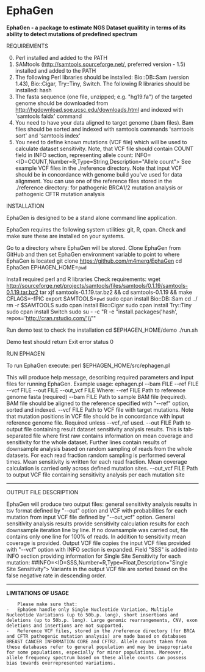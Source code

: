 # EphaGen
**EphaGen - a package to estimate NGS Dataset qualitity in terms of its ability to detect mutations of predefined spectrum**

REQUIREMENTS

0. Perl installed and added to the PATH
1. SAMtools (http://samtools.sourceforge.net/, preferred version - 1.5) installed and added to the PATH
2. The following Perl libraries should be installed: Bio::DB::Sam (version 1.43), Bio::Cigar, Try::Tiny, Switch. The following R libraries should be installed: hash
3. The fasta sequence (one file, unzipped; e.g. "hg19.fa") of the targeted genome should be downloaded from http://hgdownload.soe.ucsc.edu/downloads.html and indexed with 'samtools faidx' command
4. You need to have your data aligned to target genome (.bam files). Bam files should be sorted and indexed with samtools commands 'samtools sort' and 'samtools index'
5. You need to define known mutations (VCF file) which will be used to calculate dataset sensitivity. Note, that VCF file should contain COUNT field in INFO section, representing allele count:
	INFO=<ID=COUNT,Number=R,Type=String,Description="Allele count">
   See example VCF files in the ./reference directory. Note that input VCF should be in concordance with genome build you've used for data alignment.
   You can use one of the reference files stored in the ./reference directory: for pathogenic BRCA1/2 mutation analysis or pathogenic CFTR mutation analysis

INSTALLATION

EphaGen is designed to be a stand alone command line application.

EphaGen requires the following system utilities: git, R, cpan. Check and make sure these are installed on your systems.

Go to a directory where EphaGen will be stored. Clone EphaGen from GitHub and then set EphaGen environment variable to point to where EphaGen is located
	   git clone https://github.com/m4merg/EphaGen
	   cd EphaGen
	   EPHAGEN_HOME=`pwd`

Install required perl and R libraries Check requirements:
	   wget http://sourceforge.net/projects/samtools/files/samtools/0.1.19/samtools-0.1.19.tar.bz2
	   tar xjf samtools-0.1.19.tar.bz2 && cd samtools-0.1.19 && make CFLAGS=-fPIC
	   export SAMTOOLS=`pwd`
	   sudo cpan install Bio::DB::Sam
	   cd ../
	   rm -r $SAMTOOLS
	   sudo cpan install Bio::Cigar
	   sudo cpan install Try::Tiny
	   sudo cpan install Switch
	   sudo su - -c "R -e \"install.packages('hash', repos='http://cran.rstudio.com/')\""

Run demo test to check the installation
	   cd $EPHAGEN_HOME/demo
	   ./run.sh

Demo test should return Exit error status 0

RUN EPHAGEN

To run EphaGen execute:
	   perl $EPHAGEN_HOME/src/ephagen.pl

This will produce help message, describing required parameters and input files for running EphaGen.
Example usage:
	   ephagen.pl --bam FILE --ref FILE --vcf FILE --out FILE --out_vcf FILE
Where:
	   --ref FILE
	   	Path to reference genome fasta (required)
	   --bam FILE
		Path to sample BAM file (required). BAM file should be aligned
		to the reference specified with "--ref" option, sorted and indexed.
	   --vcf FILE
		Path to VCF file with target mutations. Note that mutation positions
		in VCF file should be in concordance with input reference genome file.
		Required unless --vcf_ref used.
	   --out FILE
		Path to output file containing result dataset sensitivity analysis results.
		This is tab-separated file where first raw contains information on mean coverage
		and sensitivity for the whole dataset. Further lines contain results of
		downsample analysis based on random sampling of reads from the whole datasets.
		For each read fraction random sampling is performed several times. Mean sensitivity
		is written for each read fraction. Mean coverage calculation
		is carried only across defined mutation sites.
	   --out_vcf FILE
		Path to output VCF file containing sensitivity analysis per each mutation site

---------------------------------------------------------------------------------------------------------------------------

OUTPUT FILE DESCRIPTION

EphaGen will produce two output files: general sensitivity analysis results in tsv format defined by "--out" option and VCF with probabilities for each mutation from input VCF file defined by "--out_vcf" option.
General sensitivity analysis results provide sensitivity calculation results for each downsample iteration line by line. If no downsample was carried out, file contains only one line for 100% of reads. In addition to sensitivity mean coverage is provided.
Output VCF file copies the input VCF files provided with "--vcf" option with INFO section is expanded. Field "SSS" is added into INFO section providing information for Single Site Sensitivity for each mutation:
	   ##INFO=<ID=SSS,Number=R,Type=Float,Description="Single Site Sensitivity">
Variants in the output VCF file are sorted based on the false negative rate in descending order.

---------------------------------------------------------------------------------------------------------------------------

****************LIMITATIONS OF USAGE****************

		Please make sure that:
	-	EphaGen handle only Single Nucleotide Variation, Multiple Nucleotide Variations (up to 50b.p. long), short insertions and deletions (up to 50b.p. long). Large genomic rearrangements, CNV, exon deletions and insertions are not supported.
	-	Reference VCF files, stored in the /reference directory (for BRCA and CFTR pathogenic mutation analysis) are made based on databases BREAST CANCER INFORMATION CORE and CFTR2. Allele counts taken from these databases refer to general population and may be inappropriate for some populations, especially for minor populations. Moreover, allele frequency spectrum based on these allele counts can possess bias towards overrepresented variations.
